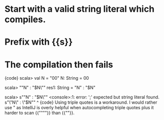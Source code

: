 # Start with a valid string literal which compiles.
# Prefix with {{s}}
# The compilation then fails

{code}
scala> val N = "00"
N: String = 00

scala> "\"N\" : \"$N\""
res1: String = "N" : "$N"

scala> s"\"N\" : \"$N\""
<console>:1: error: ';' expected but string literal found.
s"\"N\" : \"$N\""
      ^
{code}
Using triple quotes is a workaround. I would rather use \" as IntelliJ is overly helpful when autocompleting triple quotes plus it harder to scan {{""""}} than {{"\"}}.
